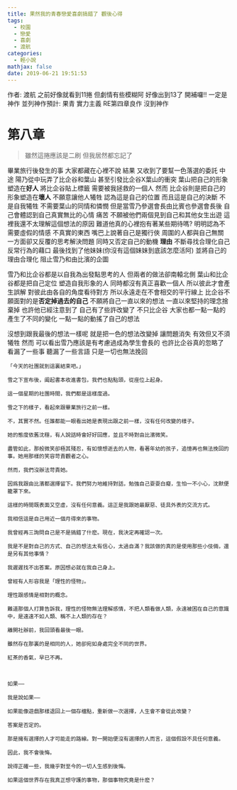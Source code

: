 ```yaml
---
title: 果然我的青春戀愛喜劇搞錯了 觀後心得
tags:
  - 校園
  - 戀愛
  - 喜劇
  - 渡航
categories:
  - 輕小說
mathjax: false
date: 2019-06-21 19:51:53
---
```


作者: 渡航
之前好像就看到11捲
但劇情有些模糊阿 好像出到13了 開補囉!! 一定是神作
並列神作預計: 果青 實力主義
RE第四章良作 沒到神作
<!--more-->

# 第八章
>雖然這捲應該是二刷 但我居然都忘記了

畢業旅行後發生的事 大家都藏在心裡不說
結果 又收到了要幫一色落選的委託
中途 陽乃從中玩弄了比企谷和葉山 甚至引發比企谷X葉山的衝突
葉山把自己的形象塑造在**好人** 將比企谷貼上標籤 需要被我拯救的一個人 然而
比企谷則是把自己的形象塑造在**壞人** 不願意讓他人犧牲 認為這是自己的位置 而且這是自己的決斷 不是自我犧牲 不需要葉山的同情和憐憫
但是當雪乃參選會長由比賓也參選會長後 自己會體認到自己真實無比的心情 痛苦
不願被他們兩個見到自己和其他女生出遊 這裡我還不太理解這個想法的原因
難道他真的心裡抱有著某些期待嗎? 明明認為不需要虛假的情感 不真實的東西
嘴巴上說著自己是獨行俠 周圍的人都與自己無關
一方面卻又反覆的思考解決問題 同時又否定自己的動機 **理由** 不斷尋找合理化自己反常行為的藉口
最後找到了他妹妹(你沒有這個妹妹到底該怎麼活阿) 並將自己的理由合理化 阻止雪乃和由比濱的企圖

雪乃和比企谷都是以自我為出發點思考的人 但兩者的做法卻南轅北側
葉山和比企谷都是把自己定位 塑造自我形象的人 同時都沒有真正喜歡一個人 所以彼此才會產生誤解 對彼此由各自的角度看待對方 所以永遠走在不會相交的平行線上
比企谷不願面對的是**否定掉過去的自己** 不願將自己一直以來的想法 一直以來堅持的理念捨棄掉
也許他已經注意到了 自己有了些許改變了 不只比企谷 大家也都一點一點的產生了不同的變化 一點一點的動搖了自己的想法

沒想到跟我最後的想法一樣呢 就是把一色的想法改變掉 讓問題消失 有效但又不須犧牲
然而 可以看出雪乃應該是有考慮過成為學生會長的 也許比企谷真的忽略了 看漏了一些事 聽漏了一些言語 只是一切也無法挽回 


	「今天的社團就到這裏結束吧。」

    雪之下宣布後，阖起書本收進書包，我們也點點頭，從座位上起身。

    這一個星期的社團時間，我們都是這樣度過。

    雪之下的樣子，看起來跟畢業旅行之前一樣。

    不，其實不然。任誰都能一眼看出她是表現出跟之前一樣，沒有任何改變的樣子。

    她的態度依舊沈穩，有人說話時會好好回應，並且不時對由比濱微笑。

    盡管如此，那般微笑卻極其殘忍，有如懷想逝去的人物，看著年幼的孩子，追憶再也無法挽回的事。她用那樣的笑容苛責觀者之心。

    然而，我們沒辦法苛責她。

    因爲我跟由比濱都選擇留下。我們努力地維持對話，勉強自己耍耍白癡，生怕一不小心，沈默便籠罩下來。

    這樣的時間既表面又空虛，沒有任何意義。這正是我跟她最厭惡、徒具外表的交流方式。

    我相信這是自己用近一個月得來的事物。

    我曾經再三詢問自己是不是搞錯了什麽。現在，我決定再確認一次。

    我是不是對自己的方式、自己的想法太有信心，太過自滿？我該做的真的是使用那些小伎倆，還是另有其他事情？

    我遲遲找不出答案。原因想必就在我自己身上。

    曾經有人形容我是「理性的怪物」。

    理性跟感情是相對的概念。

    難道那個人打算告訴我，理性的怪物無法理解感情，不把人類看做人類，永遠被困在自己的意識中，是遠遠不如人類、稱不上人類的存在？

    離開社辦前，我回頭看最後一眼。

    雖然存在那裏的是相同的人，她卻宛如身處完全不同的世界。

    紅茶的香氣，早已不再。


	
	如果——

    我是說如果——

    如果能像遊戲那樣退回上一個存檔點，重新做一次選擇，人生會不會從此改變？

    答案是否定的。

    那是擁有選擇的人才可能走的路線。對一開始便沒有選擇的人而言，這個假設不具任何意義。

    因此，我不會後悔。

    說得正確一些，我幾乎對至今的一切人生感到後悔。

    如果這個世界存在我真正想守護的事物，那個事物究竟是什麽？

